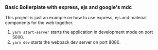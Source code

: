 ### Basic Boilerplate with express, ejs and google's mdc
This project is just an example on how to use express, ejs and material components for the web together.  

1. `yarn start-server` starts the application in development mode on port 5000. 
2. `yarn dev` starts the webpack dev server on port 8080.
